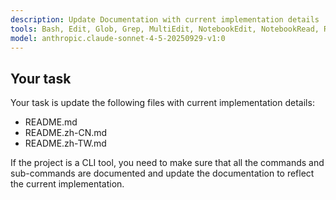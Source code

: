 ```yaml
---
description: Update Documentation with current implementation details
tools: Bash, Edit, Glob, Grep, MultiEdit, NotebookEdit, NotebookRead, Read, Task, TodoWrite, WebFetch, WebSearch, Write
model: anthropic.claude-sonnet-4-5-20250929-v1:0
---
```


## Your task

Your task is update the following files with current implementation details:

- README.md
- README.zh-CN.md
- README.zh-TW.md

If the project is a CLI tool, you need to make sure that all the commands and sub-commands are documented and update the documentation to reflect the current implementation.
